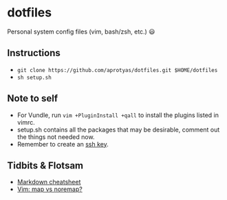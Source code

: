 # dotfiles
Personal system config files (vim, bash/zsh, etc.) :smiley:

## Instructions  
*  `git clone https://github.com/aprotyas/dotfiles.git $HOME/dotfiles`  
*  `sh setup.sh`

## Note to self
*  For Vundle, run `vim +PluginInstall +qall` to install the plugins listed in vimrc.  
*  setup.sh contains all the packages that may be desirable, comment out the things not needed now.  
*  Remember to create an [ssh key](https://docs.gitlab.com/ee/ssh/ "SSH Key").  

## Tidbits & Flotsam  
*  [Markdown cheatsheet](https://github.com/adam-p/markdown-here/wiki/Markdown-Cheatsheet "Markdown cheatsheet")  
*  [Vim: map vs noremap?](https://learnvimscriptthehardway.stevelosh.com/chapters/05.html "map vs noremap")

